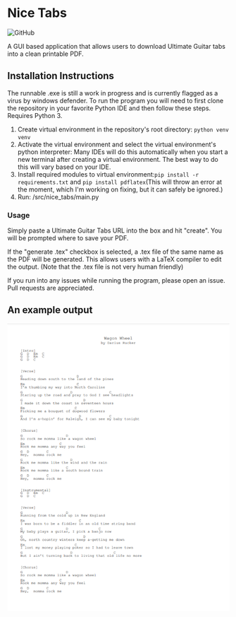 # Nice Tabs
<p>
<img alt="GitHub" src="https://img.shields.io/github/license/andrewschalk/Nice-Tabs"/>
  </p>
A GUI based application that allows users to download Ultimate Guitar tabs into a clean printable PDF.

## Installation Instructions
The runnable .exe is still a work in progress and is currently flagged as a virus by windows defender. To run the program you will need to first clone the repository in your favorite Python IDE and then follow these steps. Requires Python 3.
1. Create virtual environment in the repository's root directory: ```python venv venv```
2. Activate the virtual environment and select the virtual environment's python interpreter: Many IDEs will do this automatically when you start a new terminal after creating a virtual environment. The best way to do this will vary based on your IDE.
3. Install required modules to virtual environment:```pip install -r requirements.txt``` and ```pip install pdflatex```(This will throw an error at the moment, which I'm working on fixing, but it can safely be ignored.)
4. Run: /src/nice_tabs/main.py

### Usage
Simply paste a Ultimate Guitar Tabs URL into the box and hit "create". You will be prompted where to save your PDF.


If the "generate .tex" checkbox is selected, a .tex file of the same name as the PDF will be generated. This allows users with a LaTeX compiler to edit the output. (Note that the .tex file is not very human friendly)

If you run into any issues while running the program, please open an issue. Pull requests are appreciated.

## An example output

![An example output](ExampleTab.PNG)
